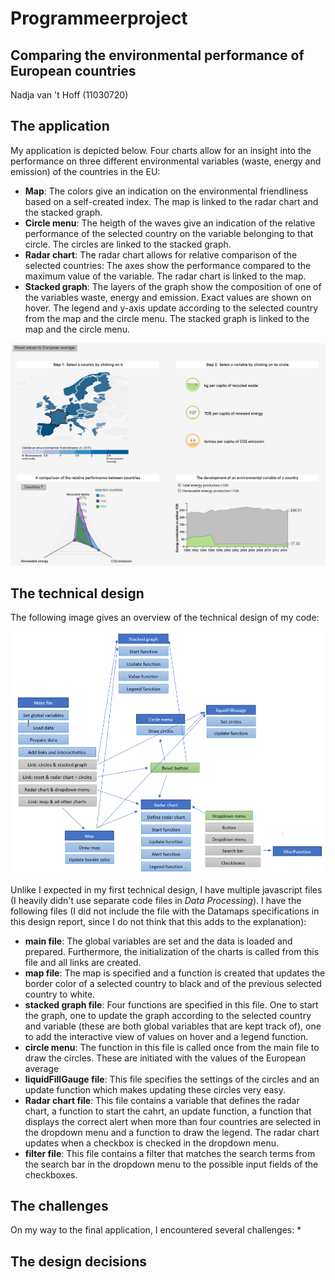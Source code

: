 # Programmeerproject
## Comparing the environmental performance of European countries

Nadja van 't Hoff (11030720)

## The application
My application is depicted below. Four charts allow for an insight into the performance on three different environmental variables (waste, energy and emission) of the countries in the EU:

* **Map**: The colors give an indication on the environmental friendliness based on a self-created index. The map is linked to the radar chart and the stacked graph.
* **Circle menu**: The heigth of the waves give an indication of the relative performance of the selected country on the variable belonging to that circle. The circles are linked to the stacked graph.
* **Radar chart**: The radar chart allows for relative comparison of the selected countries: The axes show the performance compared to the maximum value of the variable. The radar chart is linked to the map.
* **Stacked graph**: The layers of the graph show the composition of one of the variables waste, energy and emission. Exact values are shown on hover. The legend and y-axis update according to the selected country from the map and the circle menu. The stacked graph is linked to the map and the circle menu.

![image of application](/doc/application.PNG)

## The technical design

The following image gives an overview of the technical design of my code:

![image of technical design](/doc/diagramFinal.PNG)

Unlike I expected in my first technical design, I have multiple javascript files (I heavily didn't use separate code files in *Data Processing*). I have the following files (I did not include the file with the Datamaps specifications in this design report, since I do not think that this adds to the explanation):
* **main file**: The global variables are set and the data is loaded and prepared. Furthermore, the initialization of the charts is called from this file and all links are created.
* **map file**: The map is specified and a function is created that updates the border color of a selected country to black and of the previous selected country to white.
* **stacked graph file**: Four functions are specified in this file. One to start the graph, one to update the graph according to the selected country and variable (these are both global variables that are kept track of), one to add the interactive view of values on hover and a legend function.
* **circle menu**: The function in this file is called once from the main file to draw the circles. These are initiated with the values of the European average
* **liquidFillGauge file**: This file specifies the settings of the circles and an update function which makes updating these circles very easy.
* **Radar chart file**: This file contains a variable that defines the radar chart, a function to start the cahrt, an update function, a function that displays the correct alert when more than four countries are selected in the dropdown menu and a function to draw the legend. The radar chart updates when a checkbox is checked in the dropdown menu.
* **filter file**: This file contains a filter that matches the search terms from the search bar in the dropdown menu to the possible input fields of the checkboxes.

## The challenges

On my way to the final application, I encountered several challenges:
*

## The design decisions
